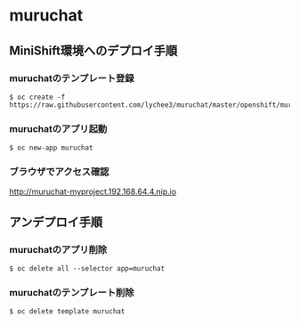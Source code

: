 # muruchat

## MiniShift環境へのデプロイ手順

### muruchatのテンプレート登録

```
$ oc create -f https://raw.githubusercontent.com/lychee3/muruchat/master/openshift/muruchat.yaml
```

### muruchatのアプリ起動

```
$ oc new-app muruchat
```

### ブラウザでアクセス確認

http://muruchat-myproject.192.168.64.4.nip.io 

## アンデプロイ手順

### muruchatのアプリ削除

```
$ oc delete all --selector app=muruchat
```

### muruchatのテンプレート削除

```
$ oc delete template muruchat
```
